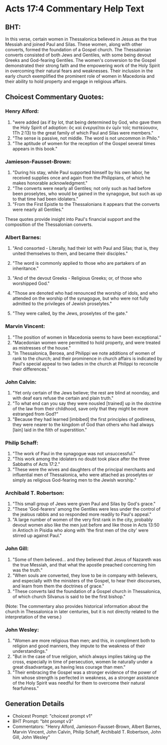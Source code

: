 # Acts 17:4 Commentary Help Text

## BHT:
In this verse, certain women in Thessalonica believed in Jesus as the true Messiah and joined Paul and Silas. These women, along with other converts, formed the foundation of a Gospel church. The Thessalonian converts consisted of both Jews and Gentiles, with some being devout Greeks and God-fearing Gentiles. The women's conversion to the Gospel demonstrated their strong faith and the empowering work of the Holy Spirit in overcoming their natural fears and weaknesses. Their inclusion in the early church exemplified the prominent role of women in Macedonia and their ability to hold property and engage in religious affairs.

## Choicest Commentary Quotes:
### Henry Alford:
1. "were added (as if by lot, that being determined by God, who gave them the Holy Spirit of adoption: ὃς καὶ ἐνεργεῖται ἐν ὑμῖν τοῖς πιστεύουσιν, 1Th 2:13) to the great family of which Paul and Silas were members."
2. "The sense is passive, not middle. The word is not uncommon in Philo."
3. "The aptitude of women for the reception of the Gospel several times appears in this book."

### Jamieson-Fausset-Brown:
1. "During his stay, while Paul supported himself by his own labor, he received supplies once and again from the Philippians, of which he makes honorable acknowledgment." 
2. "The converts were nearly all Gentiles; not only such as had before been proselytes, who would be gained in the synagogue, but such as up to that time had been idolaters."
3. "From the First Epistle to the Thessalonians it appears that the converts were nearly all Gentiles."

These quotes provide insight into Paul's financial support and the composition of the Thessalonian converts.

### Albert Barnes:
1. "And consorted - Literally, had their lot with Paul and Silas; that is, they united themselves to them, and became their disciples." 

2. "The word is commonly applied to those who are partakers of an inheritance."

3. "And of the devout Greeks - Religious Greeks; or, of those who worshipped God."

4. "Those are denoted who had renounced the worship of idols, and who attended on the worship of the synagogue, but who were not fully admitted to the privileges of Jewish proselytes."

5. "They were called, by the Jews, proselytes of the gate."

### Marvin Vincent:
1. "The position of women in Macedonia seems to have been exceptional."
2. "Macedonian women were permitted to hold property, and were treated as mistresses of the house."
3. "In Thessalonica, Beroea, and Philippi we note additions of women of rank to the church; and their prominence in church affairs is indicated by Paul's special appeal to two ladies in the church at Philippi to reconcile their differences."

### John Calvin:
1. "Yet only certain of the Jews believe; the rest are blind at noonday, and with deaf ears refuse the certain and plain truth."
2. "To what end can you say they were nousled [trained] up in the doctrine of the law from their childhood, save only that they might be more estranged from God?"
3. "Because they had learned [imbibed] the first principles of godliness, they were nearer to the kingdom of God than others who had always [lain] laid in the filth of superstition."

### Philip Schaff:
1. "The work of Paul in the synagogue was not unsuccessful."
2. "This work among the idolaters no doubt took place after the three Sabbaths of Acts 17:2."
3. "These were the wives and daughters of the principal merchants and influential men of Thessalonica, who were attached as proselytes or simply as religious God-fearing men to the Jewish worship."

### Archibald T. Robertson:
1. "This small group of Jews were given Paul and Silas by God's grace." 
2. "These 'God-fearers' among the Gentiles were less under the control of the jealous rabbis and so responded more readily to Paul's appeal." 
3. "A large number of women of the very first rank in the city, probably devout women also like the men just before and like those in Acts 13:50 in Antioch in Pisidia who along with 'the first men of the city' were stirred up against Paul."

### John Gill:
1. "Some of them believed... and they believed that Jesus of Nazareth was the true Messiah, and that what the apostle preached concerning him was the truth."
2. "When souls are converted, they love to be in company with believers, and especially with the ministers of the Gospel, to hear their discourses, and learn from them the doctrines of grace."
3. "These converts laid the foundation of a Gospel church in Thessalonica, of which church Silvanus is said to be the first bishop."

(Note: The commentary also provides historical information about the church in Thessalonica in later centuries, but it is not directly related to the interpretation of the verse.)

### John Wesley:
1. "Women are more religious than men; and this, in compliment both to religion and good manners, they impute to the weakness of their understandings."
2. "But in the case of true religion, which always implies taking up the cross, especially in time of persecution, women lie naturally under a great disadvantage, as having less courage than men."
3. "Their embracing the Gospel was a stronger evidence of the power of him whose strength is perfected in weakness, as a stronger assistance of the Holy Spirit was needful for them to overcome their natural fearfulness."


## Generation Details
- Choicest Prompt: "choicest prompt v1"
- BHT Prompt: "bht prompt v3"
- Commentators: "Henry Alford, Jamieson-Fausset-Brown, Albert Barnes, Marvin Vincent, John Calvin, Philip Schaff, Archibald T. Robertson, John Gill, John Wesley"
